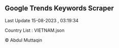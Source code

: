 

## Google Trends Keywords Scraper 
 
Last Update 15-08-2023 , 03:19:34

Country List :
VIETNAM.json



© Abdul Muttaqin 
